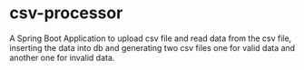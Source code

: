 # csv-processor
A Spring Boot Application to upload csv file and read data from the csv file, inserting the data into db and generating two csv files one for valid data and another one for invalid data.
